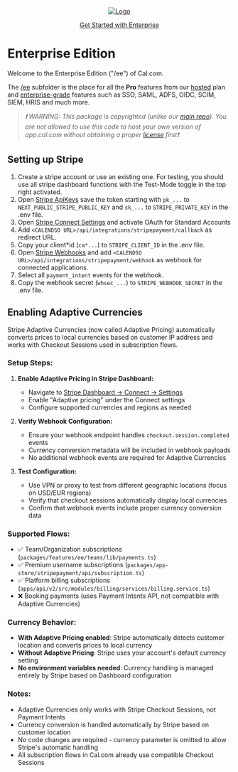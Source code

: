 <!-- PROJECT LOGO -->
<div align="center">
  <a href="https://cal.com/enterprise">
    <img src="https://user-images.githubusercontent.com/8019099/133430653-24422d2a-3c8d-4052-9ad6-0580597151ee.png" alt="Logo">
  </a>
  
  <a href="https://cal.com/enterprise">Get Started with Enterprise</a>
</div>

# Enterprise Edition

Welcome to the Enterprise Edition ("/ee") of Cal.com.

The [/ee](https://github.com/calcom/cal.com/tree/main/apps/web/ee) subfolder is the place for all the **Pro** features from our [hosted](https://cal.com/pricing) plan and [enterprise-grade](https://cal.com/enterprise) features such as SSO, SAML, ADFS, OIDC, SCIM, SIEM, HRIS and much more.

> _❗ WARNING: This package is copyrighted (unlike our [main repo](https://github.com/calcom/cal.com)). You are not allowed to use this code to host your own version of app.cal.com without obtaining a proper [license](https://cal.com/enterprise) first❗_

## Setting up Stripe

1. Create a stripe account or use an existing one. For testing, you should use all stripe dashboard functions with the Test-Mode toggle in the top right activated.
2. Open [Stripe ApiKeys](https://dashboard.stripe.com/apikeys) save the token starting with `pk_...` to `NEXT_PUBLIC_STRIPE_PUBLIC_KEY` and `sk_...` to `STRIPE_PRIVATE_KEY` in the .env file.
3. Open [Stripe Connect Settings](https://dashboard.stripe.com/settings/connect) and activate OAuth for Standard Accounts
4. Add `<CALENDSO URL>/api/integrations/stripepayment/callback` as redirect URL.
5. Copy your client*id (`ca*...`) to `STRIPE_CLIENT_ID` in the .env file.
6. Open [Stripe Webhooks](https://dashboard.stripe.com/webhooks) and add `<CALENDSO URL>/api/integrations/stripepayment/webhook` as webhook for connected applications.
7. Select all `payment_intent` events for the webhook.
8. Copy the webhook secret (`whsec_...`) to `STRIPE_WEBHOOK_SECRET` in the .env file.

## Enabling Adaptive Currencies

Stripe Adaptive Currencies (now called Adaptive Pricing) automatically converts prices to local currencies based on customer IP address and works with Checkout Sessions used in subscription flows.

### Setup Steps:

1. **Enable Adaptive Pricing in Stripe Dashboard:**
   - Navigate to [Stripe Dashboard → Connect → Settings](https://dashboard.stripe.com/settings/connect)
   - Enable "Adaptive pricing" under the Connect settings
   - Configure supported currencies and regions as needed

2. **Verify Webhook Configuration:**
   - Ensure your webhook endpoint handles `checkout.session.completed` events
   - Currency conversion metadata will be included in webhook payloads
   - No additional webhook events are required for Adaptive Currencies

3. **Test Configuration:**
   - Use VPN or proxy to test from different geographic locations (focus on USD/EUR regions)
   - Verify that checkout sessions automatically display local currencies
   - Confirm that webhook events include proper currency conversion data

### Supported Flows:

- ✅ Team/Organization subscriptions (`packages/features/ee/teams/lib/payments.ts`)
- ✅ Premium username subscriptions (`packages/app-store/stripepayment/api/subscription.ts`)  
- ✅ Platform billing subscriptions (`apps/api/v2/src/modules/billing/services/billing.service.ts`)
- ❌ Booking payments (uses Payment Intents API, not compatible with Adaptive Currencies)

### Currency Behavior:

- **With Adaptive Pricing enabled**: Stripe automatically detects customer location and converts prices to local currency
- **Without Adaptive Pricing**: Stripe uses your account's default currency setting
- **No environment variables needed**: Currency handling is managed entirely by Stripe based on Dashboard configuration

### Notes:

- Adaptive Currencies only works with Stripe Checkout Sessions, not Payment Intents
- Currency conversion is handled automatically by Stripe based on customer location
- No code changes are required - currency parameter is omitted to allow Stripe's automatic handling
- All subscription flows in Cal.com already use compatible Checkout Sessions
